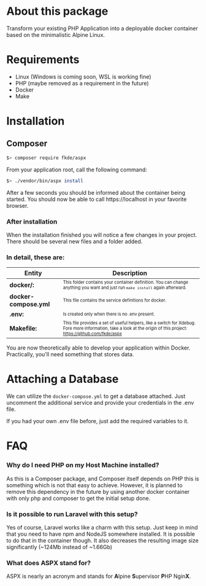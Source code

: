 # About this package

Transform your existing PHP Application into a deployable docker container based on the minimalistic Alpine Linux.

# Requirements

- Linux (Windows is coming soon, WSL is working fine)
- PHP (maybe removed as a requirement in the future)
- Docker
- Make

# Installation

## Composer

```bash
$> composer require fkde/aspx
```

From your application root, call the following command:

```bash
$> ./vendor/bin/aspx install
```

After a few seconds you should be informed about the container being started. 
You should now be able to call https://localhost in your favorite browser.

### After installation

When the installation finished you will notice a few changes in your project.
There should be several new files and a folder added.

### In detail, these are:

| Entity                 | Description                                                                                                                                                                                                 |
|------------------------|-------------------------------------------------------------------------------------------------------------------------------------------------------------------------------------------------------------|
| **docker/:**           | <span style="font-size: .7rem">This folder contains your container definition. You can change anything you want and just run `make install` again afterward.</span>                                         |
| **docker-compose.yml** | <span style="font-size: .7rem">This file contains the service definitions for docker.</span>                                                                                                                |
| **.env:**              | <span style="font-size: .7rem">Is created only when there is no .env present.</span>                                                                                                                        |
| **Makefile:**          | <span style="font-size: .7rem">This file provides a set of useful helpers, like a switch for Xdebug. Fore more information, take a look at the origin of this project: https://github.com/fkde/aspx </span> |

You are now theoretically able to develop your application within Docker. Practically, you'll need something that stores data.

# Attaching a Database

We can utilize the `docker-compose.yml` to get a database attached.
Just uncomment the additional service and provide your credentials in the .env file.

If you had your own .env file before, just add the required variables to it.

# FAQ

### Why do I need PHP on my Host Machine installed?

As this is a Composer package, and Composer itself depends on PHP this is something which is not that easy to achieve. 
However, it is planned to remove this dependency in the future by using another docker container with only php and composer to get the initial setup done.

### Is it possible to run Laravel with this setup?
Yes of course, Laravel works like a charm with this setup. Just keep in mind that you need to have npm and NodeJS somewhere installed. 
It is possible to do that in the container though. It also decreases the resulting image size significantly (~124Mb instead of ~1.66Gb)

### What does ASPX stand for?
ASPX is nearly an acronym and stands for **A**lpine **S**upervisor **P**HP Ngin**X**.
